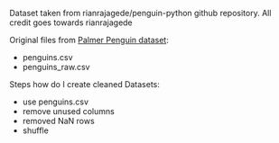 Dataset taken from rianrajagede/penguin-python github repository. All credit goes towards rianrajagede

Original files from [Palmer Penguin dataset](https://github.com/allisonhorst/palmerpenguins):

- penguins.csv
- penguins_raw.csv

Steps how do I create cleaned Datasets:

- use penguins.csv
- remove unused columns
- removed NaN rows
- shuffle
